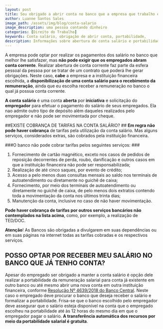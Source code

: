 ```yaml
---
layout: post
title: Sou obrigado a abrir conta no banco que a empresa que trabalho exigiu?
author: Luanne Santos Sales
image_path: /assets/img/blog/conta-salario
image_description: uma pessoa contando dinheiro
categories: [Direito do Trabalho]
keywords: Conta salário, obrigação de abrir conta, portabilidade, 
description: Informações sobre abertura de conta salário e portabilidade bancária de salário
---
```



A empresa pode optar por realizar os pagamentos dos salário no banco que melhor lhe satisfazer,  mas **não pode exigir que os empregados abram conta corrente**. Realizar abertura de conta corrente faz parte da esfera pessoal da pessoa por se tratar de um contrato que poderá lhe gerar obrigações. Neste caso, **cabe** a empresa e a instituição financeira escolhida, a **disponibilização de uma conta salário para o recebimento da remuneração**, ainda que eu escolha receber a remuneração no banco o qual já possua conta corrente.

**A conta salário** é uma conta **aberta** por **iniciativa** e solicitação do **empregador** para efetuar o pagamento do salário de seus empregados. Ela nao admite 
outro tipo de depósito além daqueles realizados pelo empregador e não pode ser movimentada por cheque.

##EXISTE COBRANÇA DE TARIFAS NA CONTA SALÁRIO? ## 
**Em regra não pode haver cobrança** de tarifas pela utilização da conta salário. Mas alguns serviços, considerados extras, são cobrados pela instituição financeira.

###O banco não pode cobrar tarifas pelos seguintes serviços: ### 

1. Fornecimento de cartão magnético, exceto nos casos de pedidos de reposição decorrentes de perda, roubo, danificação e outros casos em que a instituição financeira não pode ser responsabilizada;
2. Realização de até cinco saques, por evento de crédito;
3. Acesso a pelo menos duas consultas mensais ao saldo nos terminais de autoatendimento ou diretamente no guichê de caixa;
4. Fornecimento, por meio dos terminais de autoatendimento ou diretamente no guichê de caixa, de pelo menos dois extratos contendo toda a movimentação da conta nos últimos trinta dias;
5. Manutenção da conta, inclusive no caso de não haver movimentação. 

**Pode haver cobrança de tarifas por outros serviços bancários não contemplados na lista acima**, como, por exemplo, a realização de TED/DOC.
 
 **Atenção**! As Bancos são obrigadas a divulgarem em suas dependências ou em suas páginas na internet todas as tarifas cobradas e os respectivos serviços. 

 ## POSSO OPTAR POR RECEBER MEU SALÁRIO NO BANCO QUE JÁ TENHO CONTA? ## 

 Apesar do empregado ser obrigado a manter a conta salário é opção dele realizar a portabilidade da remuneração salarial para conta já existente em outro banco ou até mesmo abrir uma nova conta em outra instituição financeira, conforme [Resolução Nº 4639/2018 do Banco Central](https://www.bcb.gov.br/pre/normativos/busca/downloadNormativo.asp?arquivo=/Lists/Normativos/Attachments/50535/Res_4639_v1_O.pdf).
 Neste caso o empregado deve procurar o banco que deseja receber o salário e formalizar a portabilidade.
 Frisa-se que o banco escolhido pelo empregador 
deve assegurar que o salário esteja disponível na conta que o empregado escolheu na portabilidade até às 12 horas do mesmo dia em que o empregador pagar o salário.
**A transferência automática dos recursos por meio da portabilidade salarial é gratuita**. 
